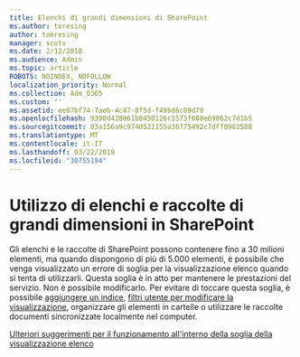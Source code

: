 ```yaml
---
title: Elenchi di grandi dimensioni di SharePoint
ms.author: toresing
author: tomresing
manager: scotv
ms.date: 2/12/2018
ms.audience: Admin
ms.topic: article
ROBOTS: NOINDEX, NOFOLLOW
localization_priority: Normal
ms.collection: Adm_O365
ms.custom: ''
ms.assetid: ee07bf74-7aeb-4c47-8f5d-f496d6c09d79
ms.openlocfilehash: 9390d428061b8450126c1573f608e69862c7d1b5
ms.sourcegitcommit: 03a156a9c9740521155a30775492c7dff0982588
ms.translationtype: MT
ms.contentlocale: it-IT
ms.lasthandoff: 03/22/2019
ms.locfileid: "30755194"
---
```

# <a name="work-with-large-lists-and-libraries-in-sharepoint"></a>Utilizzo di elenchi e raccolte di grandi dimensioni in SharePoint

Gli elenchi e le raccolte di SharePoint possono contenere fino a 30 milioni elementi, ma quando dispongono di più di 5.000 elementi, è possibile che venga visualizzato un errore di soglia per la visualizzazione elenco quando si tenta di utilizzarli. Questa soglia è in atto per mantenere le prestazioni del servizio. Non è possibile modificarlo. Per evitare di toccare questa soglia, è possibile [aggiungere un indice](https://go.microsoft.com/fwlink/?linkid=867784), [filtri utente per modificare la visualizzazione](https://go.microsoft.com/fwlink/?linkid=867786), organizzare gli elementi in cartelle o utilizzare le raccolte documenti sincronizzate localmente nel computer. 
  
[Ulteriori suggerimenti per il funzionamento all'interno della soglia della visualizzazione elenco](https://go.microsoft.com/fwlink/?linkid=867787)
  


